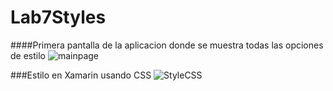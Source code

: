 # Lab7Styles
####Primera pantalla de la aplicacion donde se muestra todas las opciones de estilo
![mainpage](https://github.com/VanSC/Lab7Styles/assets/91792207/f31703b2-a140-4238-b86f-6df6db850479)

###Estilo en Xamarin usando CSS
![StyleCSS](https://github.com/VanSC/Lab7Styles/assets/91792207/75d8d600-6b78-412c-af4e-7b49f7af13c0)

